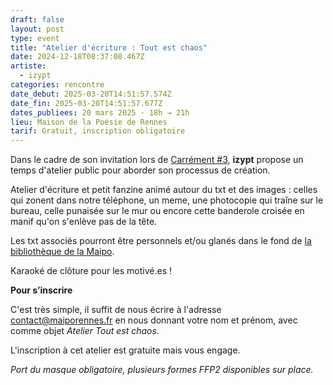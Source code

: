 ```yaml
---
draft: false
layout: post
type: event
title: "Atelier d'écriture : Tout est chaos"
date: 2024-12-18T08:37:08.467Z
artiste:
  - izypt
categories: rencontre
date_debut: 2025-03-20T14:51:57.574Z
date_fin: 2025-03-20T14:51:57.677Z
dates_publiees: 20 mars 2025 · 18h → 21h
lieu: Maison de la Poésie de Rennes
tarif: Gratuit, inscription obligatoire
---
```

Dans le cadre de son invitation lors de [Carrément #3](https://maiporennes.fr/residence/2024/11/19/carr-ment-3), **izypt** propose un temps d'atelier public pour aborder son processus de création.

Atelier d'écriture et petit fanzine animé autour du txt et des images : celles qui zonent dans notre téléphone, un meme, une photocopie qui traîne sur le bureau, celle punaisée sur le mur ou encore cette banderole croisée en manif qu'on s'enlève pas de la tête.

Les txt associés pourront être personnels et/ou glanés dans le fond de [la bibliothèque de la Maipo](https://maisondelapoesie-rennes.org/bibli/).

Karaoké de clôture pour les motivé.es !

**Pour s’inscrire**

C'est très simple, il suffit de nous écrire à l'adresse [contact@maiporennes.fr](mailto:contact@maiporennes.fr) en nous donnant votre nom et prénom, avec comme objet *Atelier Tout est chaos*.

L'inscription à cet atelier est gratuite mais vous engage.

*Port du masque obligatoire, plusieurs formes FFP2 disponibles sur place.*